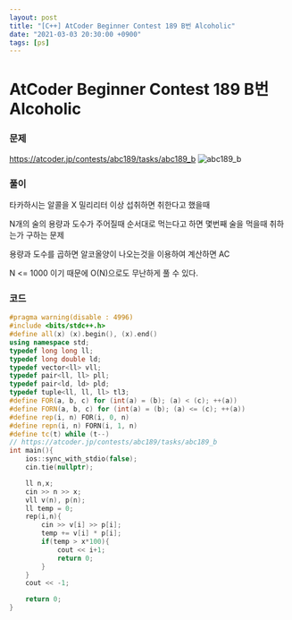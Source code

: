 ```yaml
---
layout: post
title: "[C++] AtCoder Beginner Contest 189 B번 Alcoholic"
date: "2021-03-03 20:30:00 +0900"
tags: [ps]
---
```


# AtCoder Beginner Contest 189 B번 Alcoholic
### 문제

https://atcoder.jp/contests/abc189/tasks/abc189_b
![abc189_b](https://i.imgur.com/hDQBFsv.png)
  
  
### 풀이

타카하시는 알콜을 X 밀리리터 이상 섭취하면 취한다고 했을때

N개의 술의 용량과 도수가 주어질때 순서대로 먹는다고 하면 몇번째 술을 먹을때 취하는가 구하는 문제

용량과 도수를 곱하면 알코올양이 나오는것을 이용하여 계산하면 AC

N <= 1000 이기 때문에 O(N)으로도 무난하게 풀 수 있다.

### 코드

```cpp
#pragma warning(disable : 4996)
#include <bits/stdc++.h>
#define all(x) (x).begin(), (x).end()
using namespace std;
typedef long long ll;
typedef long double ld;
typedef vector<ll> vll;
typedef pair<ll, ll> pll;
typedef pair<ld, ld> pld;
typedef tuple<ll, ll, ll> tl3;
#define FOR(a, b, c) for (int(a) = (b); (a) < (c); ++(a))
#define FORN(a, b, c) for (int(a) = (b); (a) <= (c); ++(a))
#define rep(i, n) FOR(i, 0, n)
#define repn(i, n) FORN(i, 1, n)
#define tc(t) while (t--)
// https://atcoder.jp/contests/abc189/tasks/abc189_b
int main(){
    ios::sync_with_stdio(false);
    cin.tie(nullptr);

    ll n,x;
    cin >> n >> x;
    vll v(n), p(n);
    ll temp = 0;
    rep(i,n){
        cin >> v[i] >> p[i];
        temp += v[i] * p[i];
        if(temp > x*100){
            cout << i+1;
            return 0;
        }
    }
    cout << -1;

    return 0;
}
```